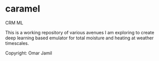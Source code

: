 # caramel
CRM ML 

This is a working repository of various avenues I am exploring to create deep learning based emulator for total moisture and heating at weather timescales. 

Copyright: Omar Jamil

